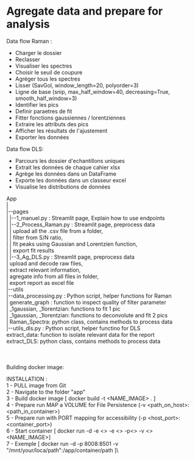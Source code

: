 # Agregate data and prepare for analysis


Data flow Raman :
- Charger le dossier
- Reclasser 
- Visualiser les spectres 
- Choisir le seuil de coupure 
- Agréger tous les spectres
- Lisser (SavGol, window_length=20, polyorder=3)
- Ligne de base (snip, max_half_window=40, decreasing=True, smooth_half_window=3)
- Identifier les pics 
- Definir paraetres de fit
- Fitter fonctions gaussiennes / lorentziennes
- Extraire les attributs des pics 
- Afficher les résultats de l'ajustement
- Exporter les données

Data flow DLS:
- Parcours les dossier d'echantillons uniques
- Extrait les données de chaque cahier xlsx
- Agrège les données dans un DataFrame
- Exporte les données dans un classeur excel
- Visualise les distributions de données


App\
|\
|--pages\
|   |--1_manuel.py : Streamlit page, Explain how to use endpoints\
|   |--2_Process_Raman.py : Streamlit page, preprocess data\
|   |   upload all the .csv file from a folder, \
|   |   filter from S/N ratio, \
|   |   fit peaks using Gaussian and Lorentzien function, \
|   |   export fit results\
|   |--3_Ag_DLS.py : Streamlit page, preprocess data\
|       upload and decode raw files, \
|       extract relevant information, \
|       agregate info from all files in folder, \
|       export report as excel file\
|--utils\
    |--data_processing.py : Python script, helper functions for Raman\
    |   generate_graph : function to inspect quality of filter parameter\
    |   _1gaussian, _1lorentzian: functions to fit 1 pic\
    |   _1gaussian, _1lorentzian: functions to deconvolute and fit 2 pics\
    |   Raman_Spectra: python class, contains methods to process data\
    |--utils_dls.py : Python script, helper functino for DLS\
        extract_data: function to isolate relevant data for the report\
        extract_DLS: python class, contains methods to process data\
\
\
\
Building docker image:

INSTALLATION :\
1 - PULL image from Git\
2 - Navigate to the folder "app"\
3 - Build docker image [ docker build -t <NAME_IMAGE> . ]\
4 - Prepare run  MAP a VOLUME for File Persistence (-v <path_on_host>:<path_in_container>)\
5 - Prepare run with PORT mapping for accessibility (-p <host_port>:<container_port>)\
6 - Start container [ docker run -d -e <> -e <> -p<> -v <> <NAME_IMAGE>]\
7 - Exemple [ docker run -d -p 8008:8501 -v "/mnt/your/loca/path":/app/container/path ]\